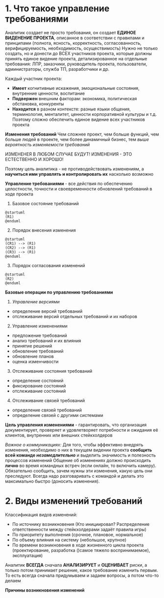 # 1. Что такое управление требованиями
Аналитик создает не просто требования, он создает **ЕДИНОЕ ВИДЕНЕНИЕ ПРОЕКТА**, описанное в соответствии с правилами и принципами (полнота, ясность, корректность, согласованность, верифицируемость, необходимость, осуществимость)
Нужно не только создать, но и донести до ВСЕХ участников проекта, которые должны принять единое видение проекта, детализированное на отдельные требования: ЛПР, заказчики, руководитель проекта, пользователи, администраторы, служба ТП, разработчики и др.

Каждый участник проекта:
- **Имеет** когнитивные искажения, эмоциональные состояния, внутренние ценности, воспитание
- **Подвержен** внешним факторам: экономика, политическая обстановка, конкуренты
- **Находится** в разном контексте: разные языки общения, терминология, менталитет, ценности корпоративной культуры и т.д.
Поэтому сложно обеспечить единое видение всех участников проекта

**Изменения требований**
Чем сложнее проект, чем больше функций, чем больше людей в проекте, чем более динамичный бизнес, тем *выше вероятность изменяемости требований*

ИЗМЕНЕНЕЯ В ЛЮБОМ СЛУЧАЕ БУДУТ!
ИЗМЕНЕНИЯ - ЭТО ЕСТЕСТВЕННО И ХОРОШО!

Поэтому цель аналитика - не противодействовать изменениям, а **научиться ими управлять и контролировать их** насколько возможно

**Управление требованиями** - все действия по обеспечению целостности, точности и своевременности обновлений требований в ходе проекта
1. Базовое состояние требований
```plantuml
@startuml
(R1)
@enduml
```
2. Порядок внесения изменения
```plantuml
@startuml
(CR1) --> (R1)
(CR2) --> (R1)
(CR3) --> (R1)
@enduml
```
3. Порядок согласования изменений
```plantuml
@startuml
(R2)
@enduml
```
**Базовые операции по управлению требованиями**
1. *Управление версиями*
- определение версий требований
- отслеживание версий отдельных требований и их наборов
2. Управление изменениями
- предложение требований
- анализ требований и их влияния
- принятие решений
- обновление требований
- обновление планов
- оценка изменчивости
3. Отслеживание состояния требований
- определение состояний
- фиксирование состояний
- отслеживание состояний
4. Отслеживание связей требований
- определение связей требований
- определение связей с другими системами

**Цель управления изменениями** - гарантировать, что организация документирует, проверяет и удовлетворяет потребности и ожидания её клиентов, внутренних или внешних стейкхолдеров

*Важное о коммуникациях:*
Для того, чтобы эффективно внедрять изменения, необходимо о них в текущем видении проекта **сообщить всей команде *незамедлительно*** и выделить значимость и полезность процессов изменений
Общение об изменениях должно происходить **лично** во время командных встреч (если онлайн, то включить камеру). Обязательно сообщить, зачем нужны эти изменения, какую цель они преследуют.
Всегда надо разговаривать с командой и делать это максимально быстро (доносить изменения).
# 2. Виды изменений требований
Классификация видов изменений:
- По источнику возникновения (Кто инициировал? Распределение ответственности между стейкхолдерами задаёт правила игры)
- По приоритету выполнения (срочное, плановое, нормальное)
- По объему влияния на систему (небольшое, крупное)
- По времени возникновения в ходе жизненного цикла проекта (проектирование, разработка ()самое тяжело воспринимаемое), эксплуатация)

Аналитик **ВСЕГДА** сначала **АНАЛИЗИРУЕТ** и **ОЦЕНИВАЕТ** риски, а только потом принимает решение, какое требование изменить первым. То есть всегда сначала придумываем и задаем вопросы, а потом что-то делаем

**Причины возникновения изменений**